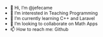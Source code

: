 - 👋 Hi, I’m @jefecame
- 👀 I’m interested in Teaching Programming
- 🌱 I’m currently learning C++ and Laravel
- 💞️ I’m looking to collaborate on Math Apps
- 📫 How to reach me: Github

<!---
jefecame/jefecame is a ✨ special ✨ repository because its `README.md` (this file) appears on your GitHub profile.
You can click the Preview link to take a look at your changes.
--->
